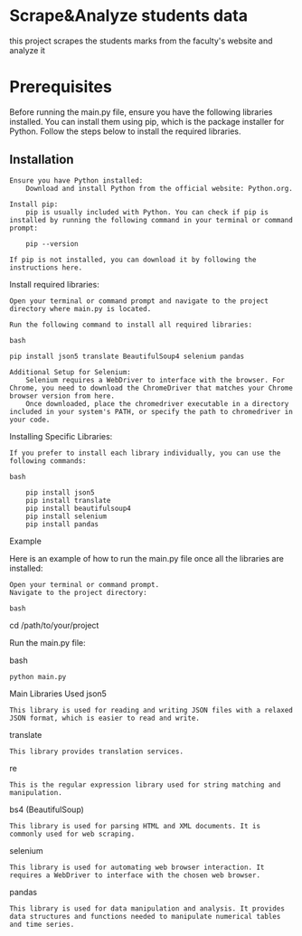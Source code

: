 # Scrape&Analyze students data
this project scrapes the students marks from the faculty's website and analyze it

# Prerequisites
Before running the main.py file, ensure you have the following libraries installed. You can install them using pip, which is the package installer for Python. Follow the steps below to install the required libraries.

## Installation
    Ensure you have Python installed:
        Download and install Python from the official website: Python.org.

    Install pip:
        pip is usually included with Python. You can check if pip is installed by running the following command in your terminal or command prompt:
        
        pip --version

    If pip is not installed, you can download it by following the instructions here.

Install required libraries:

    Open your terminal or command prompt and navigate to the project directory where main.py is located.

    Run the following command to install all required libraries:

    bash

    pip install json5 translate BeautifulSoup4 selenium pandas

    Additional Setup for Selenium:
        Selenium requires a WebDriver to interface with the browser. For Chrome, you need to download the ChromeDriver that matches your Chrome browser version from here.
        Once downloaded, place the chromedriver executable in a directory included in your system's PATH, or specify the path to chromedriver in your code.

Installing Specific Libraries:

    If you prefer to install each library individually, you can use the following commands:

    bash

        pip install json5
        pip install translate
        pip install beautifulsoup4
        pip install selenium
        pip install pandas

Example

Here is an example of how to run the main.py file once all the libraries are installed:

    Open your terminal or command prompt.
    Navigate to the project directory:

    bash

cd /path/to/your/project

Run the main.py file:

bash

    python main.py

Main Libraries Used
json5

    This library is used for reading and writing JSON files with a relaxed JSON format, which is easier to read and write.

translate

    This library provides translation services.

re

    This is the regular expression library used for string matching and manipulation.

bs4 (BeautifulSoup)

    This library is used for parsing HTML and XML documents. It is commonly used for web scraping.

selenium

    This library is used for automating web browser interaction. It requires a WebDriver to interface with the chosen web browser.

pandas

    This library is used for data manipulation and analysis. It provides data structures and functions needed to manipulate numerical tables and time series.
